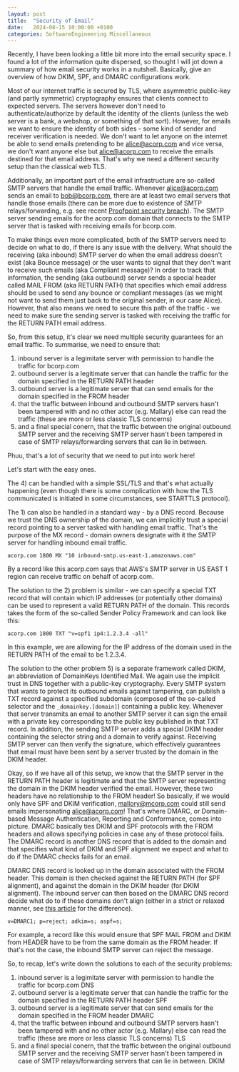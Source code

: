 ```yaml
---
layout: post
title:  "Security of Email"
date:   2024-08-15 10:00:00 +0100
categories: SoftwareEngineering Miscellaneous
---
```


Recently, I have been looking a little bit more into the email security space. I found a lot of the information quite dispersed, so thought I will jot down a summary of how email security works in a nutshell. Basically, give an overview of how DKIM, SPF, and DMARC configurations work.

Most of our internet traffic is secured by TLS, where asymmetric public-key (and partly symmetric) cryptography ensures that clients connect to expected servers. The servers however don't need to  authenticate/authorize by default the identity of the clients (unless the web server is a bank, a webshop, or something of that sort). However, for emails we want to ensure the identity of both sides - some kind of sender and receiver verification is needed. We don't want to let anyone on the internet be able to send emails pretending to be alice@acorp.com and vice versa, we don't want anyone else but alice@acorp.com to receive the emails destined for that email address. That's why we need a different security setup than the classical web TLS.

Additionally, an important part of the email infrastructure are so-called SMTP servers that handle the email traffic. Whenever alice@acorp.com sends an email to bob@bcorp.com, there are at least two email servers that handle those emails (there can be more due to existence of SMTP relays/forwarding, e.g. see recent [Proofpoint security breach](https://labs.guard.io/echospoofing-a-massive-phishing-campaign-exploiting-proofpoints-email-protection-to-dispatch-3dd6b5417db6)). The SMTP server sending emails for the acorp.com domain that connects to the SMTP server that is tasked with receiving emails for bcorp.com. 

To make things even more complicated, both of the SMTP servers need to decide on what to do, if there is any issue with the delivery. What should the receiving (aka inbound) SMTP server do when the email address doesn't exist (aka Bounce message) or the user wants to signal that they don't want to receive such emails (aka Compliant message)? In order to track that information, the sending (aka outbound) server sends a special header called MAIL FROM (aka RETURN PATH) that specifies which email address should be used to send any bounce or compliant messages (as we might not want to send them just back to the original sender, in our case Alice). However, that also means we need to secure this path of the traffic - we need to make sure the sending server is tasked with receiving the traffic for the RETURN PATH email address.

So, from this setup, it's clear we need multiple security guarantees for an email traffic. To summarise, we need to ensure that:

1) inbound server is a legimitate server with permission to handle the traffic for bcorp.com
2) outbound server is a legitimate server that can handle the traffic for the domain specified in the RETURN PATH header
3) outbound server is a legitimate server that can send emails for the domain specified in the FROM header
4) that the traffic between inbound and outbound SMTP servers hasn't been tampered with and no other actor (e.g. Mallary) else can read the traffic (these are more or less classic TLS concerns)
5) and a final special conern, that the traffic between the original outbound SMTP server and the receiving SMTP server hasn't been tampered in case of SMTP relays/forwarding servers that can lie in between.

Phuu, that's a lot of security that we need to put into work here!

Let's start with the easy ones. 

The 4) can be handled with a simple SSL/TLS and that's what actually happening (even though there is some complication with how the TLS communicated is initiated in some circumstances, see STARTTLS protocol).

The 1) can also be handled in a standard way - by a DNS record. Because we trust the DNS ownership of the domain, we can implicitly trust a special record pointing to a server tasked with handling email traffic. That's the purpose of the MX record - domain owners designate with it the SMTP server for handling inbound email traffic. 

```
acorp.com 1800 MX "10 inbound-smtp.us-east-1.amazonaws.com"
```

By a record like this acorp.com says that AWS's SMTP server in US EAST 1 region can receive traffic on behalf of acorp.com.

The solution to the 2) problem is similar - we can specify a special TXT record that will contain which IP addresses (or potentially other domains) can be used to represent a valid RETURN PATH of the domain. This records takes the form of the so-called Sender Policy Framework and can look like this:

```
acorp.com 1800 TXT "v=spf1 ip4:1.2.3.4 -all"
```

In this example, we are allowing for the IP address of the domain used in the RETURN PATH of the email to be 1.2.3.4.

The solution to the other problem 5) is a separate framework called DKIM, an abbreviation of DomainKeys Identified Mail. We again use the implicit trust in DNS together with a public-key cryptography. Every SMTP system that wants to protect its outbound emails against tampering, can publish a TXT record against a specified subdomain (composed of the so-called selector and the `_domainkey.[domain]`) containing a public key. Whenever that server transmits an email to another SMTP server it can sign the email with a private key corresponding to the public key published in that TXT record. In addition, the sending SMTP server adds a special DKIM header containing the selector string and a domain to verify against. Receiving SMTP server can then verify the signature, which effectively guarantees that email must have been sent by a server trusted by the domain in the DKIM header.

Okay, so if we have all of this setup, we know that the SMTP server in the RETURN PATH header is legitimate and that the SMTP server representing the domain in the DKIM header verified the email. However, these two headers have no relationship to the FROM header! So basically, if we would only have SPF and DKIM verification, mallory@mcorp.com could still send emails impersonating alice@acorp.com! That's where DMARC, or Domain-based Message Authentication, Reporting and Conformance, comes into picture. DMARC basically ties DKIM and SPF protocols with the FROM headers and allows specifying policies in case any of these protocol fails. The DMARC record is another DNS record that is added to the domain and that specifies what kind of DKIM and SPF alignment we expect and what to do if the DMARC checks fails for an email.

DMARC DNS record is looked up in the domain associated with the FROM header. This domain is then checked against the RETURN PATH (for SPF alignment), and against the domain in the DKIM header (for DKIM alignment). The inbound server can then based on the DMARC DNS record decide what do to if these domains don't align (either in a strict or relaxed manner, see [this article](https://support.google.com/a/answer/10032169?sjid=6770605781840214383-EU#dmarc-alignment) for the difference).

```
v=DMARC1; p=reject; adkim=s; aspf=s;
```

For example, a record like this would ensure that SPF MAIL FROM and DKIM from HEADER have to be from the same domain as the FROM header. If that's not the case, the inbound SMTP server can reject the message.

So, to recap, let's write down the solutions to each of the security problems:

1) inbound server is a legimitate server with permission to handle the traffic for bcorp.com
DNS
2) outbound server is a legitimate server that can handle the traffic for the domain specified in the RETURN PATH header
SPF
3) outbound server is a legitimate server that can send emails for the domain specified in the FROM header
DMARC
4) that the traffic between inbound and outbound SMTP servers hasn't been tampered with and no other actor (e.g. Mallary) else can read the traffic (these are more or less classic TLS concerns)
TLS
5) and a final special conern, that the traffic between the original outbound SMTP server and the receiving SMTP server hasn't been tampered in case of SMTP relays/forwarding servers that can lie in between.
DKIM


